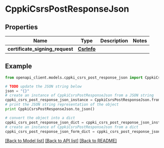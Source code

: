 # CppkiCsrsPostResponseJson


## Properties

Name | Type | Description | Notes
------------ | ------------- | ------------- | -------------
**certificate_signing_request** | [**CsrInfo**](CsrInfo.md) |  | 

## Example

```python
from openapi_client.models.cppki_csrs_post_response_json import CppkiCsrsPostResponseJson

# TODO update the JSON string below
json = "{}"
# create an instance of CppkiCsrsPostResponseJson from a JSON string
cppki_csrs_post_response_json_instance = CppkiCsrsPostResponseJson.from_json(json)
# print the JSON string representation of the object
print CppkiCsrsPostResponseJson.to_json()

# convert the object into a dict
cppki_csrs_post_response_json_dict = cppki_csrs_post_response_json_instance.to_dict()
# create an instance of CppkiCsrsPostResponseJson from a dict
cppki_csrs_post_response_json_form_dict = cppki_csrs_post_response_json.from_dict(cppki_csrs_post_response_json_dict)
```
[[Back to Model list]](../README.md#documentation-for-models) [[Back to API list]](../README.md#documentation-for-api-endpoints) [[Back to README]](../README.md)



